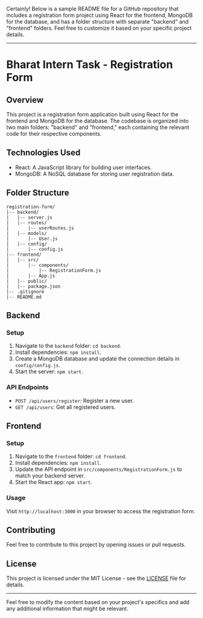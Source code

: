 Certainly! Below is a sample README file for a GitHub repository that includes a registration form project using React for the frontend, MongoDB for the database, and has a folder structure with separate "backend" and "frontend" folders. Feel free to customize it based on your specific project details.

---

# Bharat Intern Task - Registration Form

## Overview

This project is a registration form application built using React for the frontend and MongoDB for the database. The codebase is organized into two main folders: "backend" and "frontend," each containing the relevant code for their respective components.

## Technologies Used

- React: A JavaScript library for building user interfaces.
- MongoDB: A NoSQL database for storing user registration data.

## Folder Structure

```
registration-form/
|-- backend/
|   |-- server.js
|   |-- routes/
|       |-- userRoutes.js
|   |-- models/
|       |-- User.js
|   |-- config/
|       |-- config.js
|-- frontend/
|   |-- src/
|       |-- components/
|           |-- RegistrationForm.js
|       |-- App.js
|   |-- public/
|   |-- package.json
|-- .gitignore
|-- README.md
```

## Backend

### Setup

1. Navigate to the `backend` folder: `cd backend`.
2. Install dependencies: `npm install`.
3. Create a MongoDB database and update the connection details in `config/config.js`.
4. Start the server: `npm start`.

### API Endpoints

- `POST /api/users/register`: Register a new user.
- `GET /api/users`: Get all registered users.

## Frontend

### Setup

1. Navigate to the `frontend` folder: `cd frontend`.
2. Install dependencies: `npm install`.
3. Update the API endpoint in `src/components/RegistrationForm.js` to match your backend server.
4. Start the React app: `npm start`.

### Usage

Visit `http://localhost:3000` in your browser to access the registration form.

## Contributing

Feel free to contribute to this project by opening issues or pull requests.

## License

This project is licensed under the MIT License - see the [LICENSE](LICENSE) file for details.

---

Feel free to modify the content based on your project's specifics and add any additional information that might be relevant.
